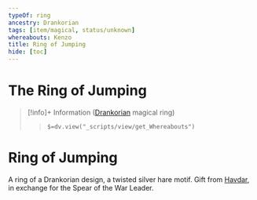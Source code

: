 ```yaml
---
typeOf: ring
ancestry: Drankorian
tags: [item/magical, status/unknown]
whereabouts: Kenzo
title: Ring of Jumping
hide: [toc]
---
```


# The Ring of Jumping
>[!info]+ Information
> ([Drankorian](<../../../../history/drankorian-era/drankorian-empire.md>) magical ring)
>> `$=dv.view("_scripts/view/get_Whereabouts")`

# Ring of Jumping

A ring of a Drankorian design, a twisted silver hare motif. Gift from [Havdar](<../../../../people/dunmari/havdar.md>), in exchange for the Spear of the War Leader. 

